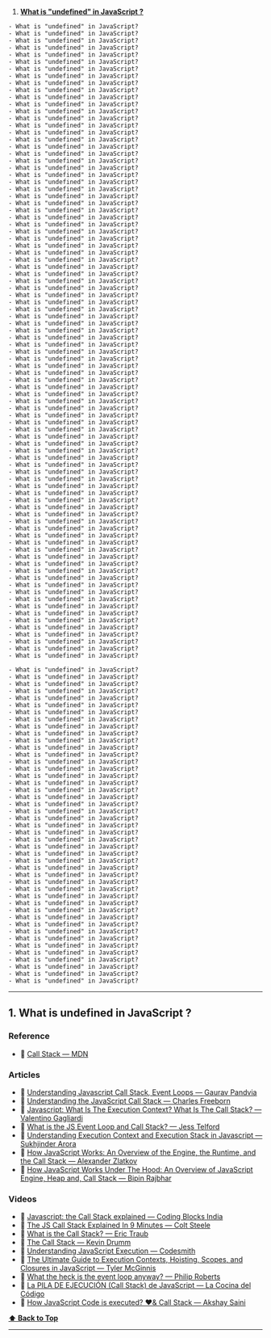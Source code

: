 1. **[What is "undefined" in JavaScript ?](#1-what-is-undefined-in-JavaScript-?)**

<!-- 
Q.2) What will be the output of undefined==null & undefined===null? Why?

Q.3) Can you explicitly assign "undefined" to a variable? (`let i = undefined`) -->
    - What is "undefined" in JavaScript?
    - What is "undefined" in JavaScript?
    - What is "undefined" in JavaScript?
    - What is "undefined" in JavaScript?
    - What is "undefined" in JavaScript?
    - What is "undefined" in JavaScript?
    - What is "undefined" in JavaScript?
    - What is "undefined" in JavaScript?
    - What is "undefined" in JavaScript?
    - What is "undefined" in JavaScript?
    - What is "undefined" in JavaScript?
    - What is "undefined" in JavaScript?
    - What is "undefined" in JavaScript?
    - What is "undefined" in JavaScript?
    - What is "undefined" in JavaScript?
    - What is "undefined" in JavaScript?
    - What is "undefined" in JavaScript?
    - What is "undefined" in JavaScript?
    - What is "undefined" in JavaScript?
    - What is "undefined" in JavaScript?
    - What is "undefined" in JavaScript?
    - What is "undefined" in JavaScript?
    - What is "undefined" in JavaScript?
    - What is "undefined" in JavaScript?
    - What is "undefined" in JavaScript?
    - What is "undefined" in JavaScript?
    - What is "undefined" in JavaScript?
    - What is "undefined" in JavaScript?
    - What is "undefined" in JavaScript?
    - What is "undefined" in JavaScript?
    - What is "undefined" in JavaScript?
    - What is "undefined" in JavaScript?
    - What is "undefined" in JavaScript?
    - What is "undefined" in JavaScript?
    - What is "undefined" in JavaScript?
    - What is "undefined" in JavaScript?
    - What is "undefined" in JavaScript?
    - What is "undefined" in JavaScript?
    - What is "undefined" in JavaScript?
    - What is "undefined" in JavaScript?
    - What is "undefined" in JavaScript?
    - What is "undefined" in JavaScript?
    - What is "undefined" in JavaScript?
    - What is "undefined" in JavaScript?
    - What is "undefined" in JavaScript?
    - What is "undefined" in JavaScript?
    - What is "undefined" in JavaScript?
    - What is "undefined" in JavaScript?
    - What is "undefined" in JavaScript?
    - What is "undefined" in JavaScript?
    - What is "undefined" in JavaScript?
    - What is "undefined" in JavaScript?
    - What is "undefined" in JavaScript?
    - What is "undefined" in JavaScript?
    - What is "undefined" in JavaScript?
    - What is "undefined" in JavaScript?
    - What is "undefined" in JavaScript?
    - What is "undefined" in JavaScript?
    - What is "undefined" in JavaScript?
    - What is "undefined" in JavaScript?
    - What is "undefined" in JavaScript?
    - What is "undefined" in JavaScript?
    - What is "undefined" in JavaScript?
    - What is "undefined" in JavaScript?
    - What is "undefined" in JavaScript?
    - What is "undefined" in JavaScript?
    - What is "undefined" in JavaScript?
    - What is "undefined" in JavaScript?
    - What is "undefined" in JavaScript?
    - What is "undefined" in JavaScript?
    - What is "undefined" in JavaScript?
    - What is "undefined" in JavaScript?
    - What is "undefined" in JavaScript?
    - What is "undefined" in JavaScript?
    - What is "undefined" in JavaScript?
    - What is "undefined" in JavaScript?
    - What is "undefined" in JavaScript?
    - What is "undefined" in JavaScript?
    - What is "undefined" in JavaScript?
    - What is "undefined" in JavaScript?
    - What is "undefined" in JavaScript?
    - What is "undefined" in JavaScript?
    - What is "undefined" in JavaScript?
    - What is "undefined" in JavaScript?
    - What is "undefined" in JavaScript?
    - What is "undefined" in JavaScript?
    - What is "undefined" in JavaScript?
    - What is "undefined" in JavaScript?
    - What is "undefined" in JavaScript?
    - What is "undefined" in JavaScript?

    - What is "undefined" in JavaScript?
    - What is "undefined" in JavaScript?
    - What is "undefined" in JavaScript?
    - What is "undefined" in JavaScript?
    - What is "undefined" in JavaScript?
    - What is "undefined" in JavaScript?
    - What is "undefined" in JavaScript?
    - What is "undefined" in JavaScript?
    - What is "undefined" in JavaScript?
    - What is "undefined" in JavaScript?
    - What is "undefined" in JavaScript?
    - What is "undefined" in JavaScript?
    - What is "undefined" in JavaScript?
    - What is "undefined" in JavaScript?
    - What is "undefined" in JavaScript?
    - What is "undefined" in JavaScript?
    - What is "undefined" in JavaScript?
    - What is "undefined" in JavaScript?
    - What is "undefined" in JavaScript?
    - What is "undefined" in JavaScript?
    - What is "undefined" in JavaScript?
    - What is "undefined" in JavaScript?
    - What is "undefined" in JavaScript?
    - What is "undefined" in JavaScript?
    - What is "undefined" in JavaScript?
    - What is "undefined" in JavaScript?
    - What is "undefined" in JavaScript?
    - What is "undefined" in JavaScript?
    - What is "undefined" in JavaScript?
    - What is "undefined" in JavaScript?
    - What is "undefined" in JavaScript?
    - What is "undefined" in JavaScript?
    - What is "undefined" in JavaScript?
    - What is "undefined" in JavaScript?
    - What is "undefined" in JavaScript?
    - What is "undefined" in JavaScript?
    - What is "undefined" in JavaScript?
    - What is "undefined" in JavaScript?
    - What is "undefined" in JavaScript?
    - What is "undefined" in JavaScript?
    - What is "undefined" in JavaScript?
    - What is "undefined" in JavaScript?
    - What is "undefined" in JavaScript?
    - What is "undefined" in JavaScript?
    - What is "undefined" in JavaScript?
---

## 1. What is undefined in JavaScript ?

### Reference

- 📜 [Call Stack — MDN](https://developer.mozilla.org/en-US/docs/Glossary/Call_stack)

### Articles

- 📜 [Understanding Javascript Call Stack, Event Loops — Gaurav Pandvia](https://medium.com/@gaurav.pandvia/understanding-javascript-function-executions-tasks-event-loop-call-stack-more-part-1-5683dea1f5ec)
- 📜 [Understanding the JavaScript Call Stack — Charles Freeborn](https://medium.freecodecamp.org/understanding-the-javascript-call-stack-861e41ae61d4)
- 📜 [Javascript: What Is The Execution Context? What Is The Call Stack? — Valentino Gagliardi](https://web.archive.org/web/20180701233338/https://www.valentinog.com/blog/js-execution-context-call-stack/)
- 📜 [What is the JS Event Loop and Call Stack? — Jess Telford](https://gist.github.com/jesstelford/9a35d20a2aa044df8bf241e00d7bc2d0)
- 📜 [Understanding Execution Context and Execution Stack in Javascript — Sukhjinder Arora](https://blog.bitsrc.io/understanding-execution-context-and-execution-stack-in-javascript-1c9ea8642dd0)
- 📜 [How JavaScript Works: An Overview of the Engine, the Runtime, and the Call Stack — Alexander Zlatkov](https://blog.sessionstack.com/how-does-javascript-actually-work-part-1-b0bacc073cf)
- 📜 [How JavaScript Works Under The Hood: An Overview of JavaScript Engine, Heap and, Call Stack — Bipin Rajbhar](https://dev.to/bipinrajbhar/how-javascript-works-under-the-hood-an-overview-of-javascript-engine-heap-and-call-stack-1j5o)

### Videos

- 🎥 [Javascript: the Call Stack explained — Coding Blocks India](https://www.youtube.com/watch?v=w6QGEiQceOM)
- 🎥 [The JS Call Stack Explained In 9 Minutes — Colt Steele](https://www.youtube.com/watch?v=W8AeMrVtFLY)
- 🎥 [What is the Call Stack? — Eric Traub](https://www.youtube.com/watch?v=w7QWQlkLY_s)
- 🎥 [The Call Stack — Kevin Drumm](https://www.youtube.com/watch?v=Q2sFmqvpBe0)
- 🎥 [Understanding JavaScript Execution — Codesmith](https://www.youtube.com/watch?v=Z6a1cLyq7Ac&list=PLWrQZnG8l0E4kd1T_nyuVoxQUaYEWFgcD)
- 🎥 [The Ultimate Guide to Execution Contexts, Hoisting, Scopes, and Closures in JavaScript — Tyler McGinnis](https://www.youtube.com/watch?v=Nt-qa_LlUH0)
- 🎥 [What the heck is the event loop anyway? — Philip Roberts](https://www.youtube.com/watch?v=8aGhZQkoFbQ)
- 🎥 [La PILA DE EJECUCIÓN (Call Stack) de JavaScript — La Cocina del Código](https://www.youtube.com/watch?v=ygA5U7Wgsg8)
- 🎥 [How JavaScript Code is executed? ❤️& Call Stack — Akshay Saini](https://www.youtube.com/watch?v=iLWTnMzWtj4&list=PLlasXeu85E9cQ32gLCvAvr9vNaUccPVNP)

**[⬆ Back to Top](#table-of-contents)**

---
